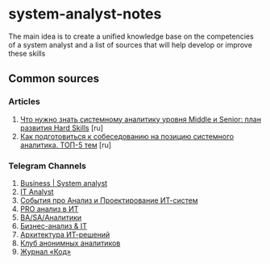 # system-analyst-notes
The main idea is to create a unified knowledge base on the competencies of a system analyst and a list of sources that will help develop or improve these skills

## Common sources
### Articles
1. [Что нужно знать системному аналитику уровня Middle и Senior: план развития Hard Skills](https://habr.com/ru/post/692580/) [ru]
2. [Как подготовиться к собеседованию на позицию системного аналитика. ТОП-5 тем](https://habr.com/ru/company/rtlabs/blog/569922/) [ru]

### Telegram Channels
1. [Business | System analyst](https://t.me/ba_and_sa)
2. [IT Analyst](https://t.me/analysis_it)
3. [События про Анализ и Проектирование ИТ-систем](https://t.me/itsysdes_events)
4. [PRO анализ в ИТ](https://t.me/spherical_analyst)
5. [BA/SA/Аналитики](https://t.me/spbcoachanel)
6. [Бизнес-анализ & IT](https://t.me/bamrus)
7. [Архитектура ИТ-решений](https://t.me/it_arch)
8. [Клуб анонимных аналитиков](https://t.me/analyst_club)
9. [Журнал «Код»](https://t.me/thecodemedia)
